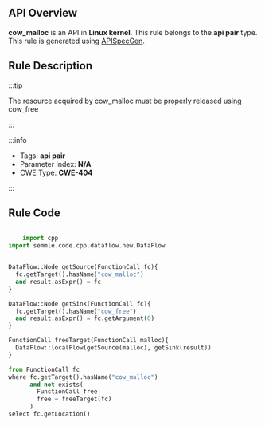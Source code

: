---
---


## API Overview
**cow_malloc** is an API in **Linux kernel**. This rule belongs to the **api pair** type. This rule is generated using [APISpecGen](../../tools/APISpecGen).
## Rule Description

:::tip

The resource acquired by cow_malloc must be properly released using cow_free

:::

:::info

- Tags: **api pair**
- Parameter Index: **N/A**
- CWE Type: **CWE-404**

:::

## Rule Code
```python

    import cpp
import semmle.code.cpp.dataflow.new.DataFlow


DataFlow::Node getSource(FunctionCall fc){
  fc.getTarget().hasName("cow_malloc")
  and result.asExpr() = fc
}

DataFlow::Node getSink(FunctionCall fc){
  fc.getTarget().hasName("cow_free")
  and result.asExpr() = fc.getArgument(0)
}

FunctionCall freeTarget(FunctionCall malloc){
  DataFlow::localFlow(getSource(malloc), getSink(result))
}

from FunctionCall fc
where fc.getTarget().hasName("cow_malloc")
      and not exists(
        FunctionCall free| 
        free = freeTarget(fc)
      )
select fc.getLocation()

    
```